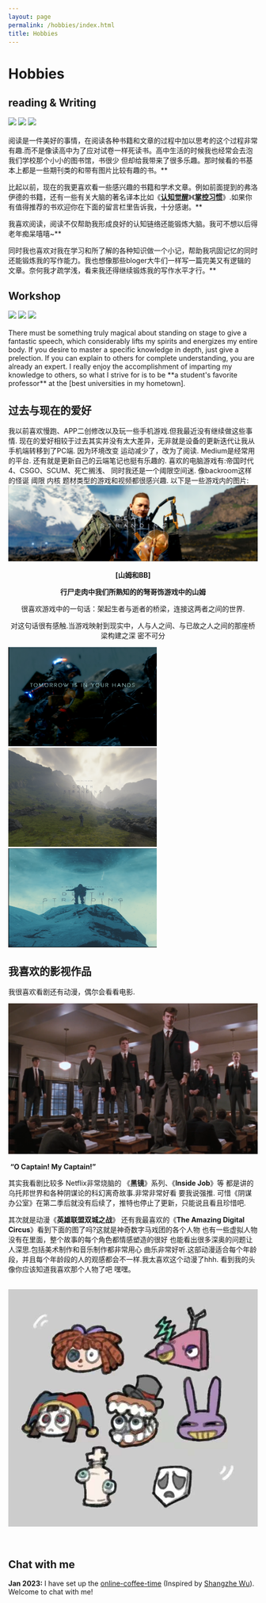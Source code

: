 ```yaml
---
layout: page
permalink: /hobbies/index.html
title: Hobbies
---
```


# Hobbies

## reading & Writing

<div class="third">
<img src="/images/one.JPG">
<img src="/images/two.JPG">
<img src="/images/three.JPG">
</div>
<br>       阅读是一件美好的事情，在阅读各种书籍和文章的过程中加以思考的这个过程非常有趣.而不是像读高中为了应对试卷一样死读书。高中生活的时候我也经常会去泡我们学校那个小小的图书馆，书很少 但却给我带来了很多乐趣。那时候看的书基本上都是一些期刊类的和带有图片比较有趣的书。**<br>

比起以前，现在的我更喜欢看一些感兴趣的书籍和学术文章。例如前面提到的弗洛伊德的书籍，还有一些有关大脑的著名译本比如《[**认知觉醒**]( "认知觉醒：开启自我改变的原动力")》《[**掌控习惯**]( "掌控习惯：如何养成好习惯并戒除坏习惯")》.如果你有值得推荐的书欢迎你在下面的留言栏里告诉我，十分感谢。**

我喜欢阅读，阅读不仅帮助我形成良好的认知链络还能锻炼大脑。我可不想以后得老年痴呆嘻嘻~**<dr>

同时我也喜欢对我在学习和所了解的各种知识做一个小记，帮助我巩固记忆的同时还能锻炼我的写作能力。我也想像那些bloger大牛们一样写一篇完美又有逻辑的文章。奈何我才疏学浅，看来我还得继续锻炼我的写作水平才行。**

## Workshop

<div class="third">
<img src="/images/one.JPG">
<img src="/images/two.JPG">
<img src="/images/three.JPG">
</div>
<br>There must be something truly magical about standing on stage to give a fantastic speech, which considerably lifts my spirits and energizes my entire body. If you desire to master a specific knowledge in depth, just give a prelection. If you can explain to others for complete understanding, you are already an expert. I really enjoy the accomplishment of imparting my knowledge to others, so what I strive for is to be **a student's favorite professor** at the [best universities in my hometown].

[best universities in my hometown]:https://www.fzu.edu.cn/


## 过去与现在的爱好

我以前喜欢慢跑、APP二创修改以及玩一些手机游戏.但我最近没有继续做这些事情.
现在的爱好相较于过去其实并没有太大差异，无非就是设备的更新迭代让我从手机端转移到了PC端.
因为环境改变 运动减少了，改为了阅读. Medium是经常用的平台. 还有就是更新自己的云端笔记也挺有乐趣的.
喜欢的电脑游戏有:帝国时代4、CSGO、SCUM、死亡搁浅、
同时我还是一个阈限空间迷. 像backroom这样的怪诞 阈限 内核 题材类型的游戏和视频都很感兴趣.
以下是一些游戏内的图片:
[<img src="/images/swgq5.PNG">](https://en.wikipedia.org/wiki/Death_Stranding)

<p align="center"><strong>[山姆和BB]</strong></p>   
<p align="center"><strong>行尸走肉中我们所熟知的的弩哥饰游戏中的山姆</strong></p>  
<p align="center">很喜欢游戏中的一句话：架起生者与逝者的桥梁，连接这两者之间的世界. </p>  
<p align="center">对这句话很有感触.当游戏映射到现实中，人与人之间、与已故之人之间的那座桥梁构建之深 密不可分 </p>  

​                          <img src="images/swgq9.PNG" alt="毒液般的BT" width="300" height="200"/><img src="images/swgq4.PNG" alt="初入时的震撼" width="300" height="200"/><img src="images/swgq.PNG" alt="初入时的震撼" width="300" height="200"/>





## 我喜欢的影视作品

我很喜欢看剧还有动漫，偶尔会看看电影.

<img src="/images/swss.PNG">

​                                                                                                              **“O Captain! My Captain!”**



其实我看剧比较多 Netflix非常烧脑的 《**黑镜**》系列、《**Inside Job**》等 都是讲的乌托邦世界和各种阴谋论的科幻离奇故事.非常非常好看 要我说强推. 可惜《阴谋办公室》在第二季后就没有后续了，推特也停止了更新，只能说且看且珍惜吧.

其次就是动漫《**英雄联盟双城之战**》 还有我最喜欢的《**The Amazing Digital Circus**》看到下面的图了吗?这就是神奇数字马戏团的各个人物 也有一些虚拟人物没有在里面，整个故事的每个角色都情感塑造的很好 也能看出很多深奥的问题让人深思.包括美术制作和音乐制作都非常用心 曲乐非常好听.这部动漫适合每个年龄段，并且每个年龄段的人的观感都会不一样.我太喜欢这个动漫了hhh. 看到我的头像你应该知道我喜欢那个人物了吧 嘿嘿。

​                                                                   <img src="/images/Amazing Digital.JPG">



<br>

## Chat with me

**Jan 2023:** I have set up the [online-coffee-time](https://calendly.com/xyboi/meet-with-me) (Inspired by [Shangzhe Wu](https://elliottwu.com/)). Welcome to chat with me!

<!-- Calendly inline widget begin -->

<div class="calendly-inline-widget" data-url="https://calendly.com/xyboi/meet-with-me" style="min-width:320px;height:630px;"></div>
<script type="text/javascript" src="https://assets.calendly.com/assets/external/widget.js" async></script>
<!-- Calendly inline widget end -->

